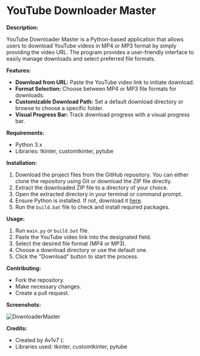 # YouTube Downloader Master

**Description:**

YouTube Downloader Master is a Python-based application that allows users to download YouTube videos in MP4 or MP3 format by simply providing the video URL. The program provides a user-friendly interface to easily manage downloads and select preferred file formats.

**Features:**
- **Download from URL:** Paste the YouTube video link to initiate download.
- **Format Selection:** Choose between MP4 or MP3 file formats for downloads.
- **Customizable Download Path:** Set a default download directory or browse to choose a specific folder.
- **Visual Progress Bar:** Track download progress with a visual progress bar.

**Requirements:**
- Python 3.x
- Libraries: tkinter, customtkinter, pytube

**Installation:**
1. Download the project files from the GitHub repository. You can either clone the repository using Git or download the ZIP file directly.
2. Extract the downloaded ZIP file to a directory of your choice.
3. Open the extracted directory in your terminal or command prompt.
4. Ensure Python is installed. If not, download it [here](https://www.python.org/downloads).
5. Run the `build.bat` file to check and install required packages.

**Usage:**
1. Run `main.py` or `build.bat` file.
2. Paste the YouTube video link into the designated field.
3. Select the desired file format (MP4 or MP3).
4. Choose a download directory or use the default one.
5. Click the "Download" button to start the process.

**Contributing:**
- Fork the repository.
- Make necessary changes.
- Create a pull request.


**Screenshots:**

![DownloaderMaster](https://i.imgur.com/Is57HNH_d.webp?maxwidth=760&fidelity=grand)

**Credits:**
- Created by Av1v7 (:
- Libraries used: tkinter, customtkinter, pytube
